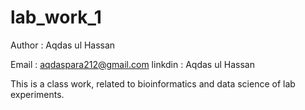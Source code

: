 # lab_work_1

Author : Aqdas ul Hassan

Email : <aqdaspara212@gmail.com>
linkdin : Aqdas ul Hassan

This is a class work, related to bioinformatics and data science of lab experiments.
